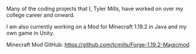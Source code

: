 Many of the coding projects that I, Tyler Mills, have worked on over my college career and onward.

I am also currently working on a Mod for Minecraft 1.19.2 in Java and my own game in Unity.

Minecraft Mod GitHub: https://github.com/tcmills/Forge-1.19.2-Magicmod
